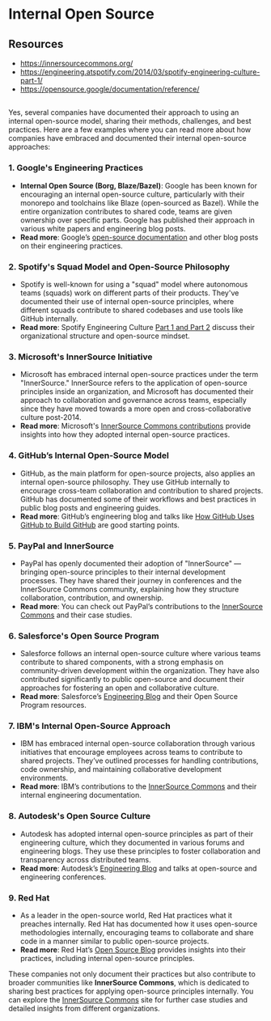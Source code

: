 # Internal Open Source

## Resources

* https://innersourcecommons.org/
* https://engineering.atspotify.com/2014/03/spotify-engineering-culture-part-1/
* https://opensource.google/documentation/reference/


##

Yes, several companies have documented their approach to using an internal open-source model, sharing their methods, challenges, and best practices. Here are a few examples where you can read more about how companies have embraced and documented their internal open-source approaches:

### 1. **Google's Engineering Practices**
   - **Internal Open Source (Borg, Blaze/Bazel)**: Google has been known for encouraging an internal open-source culture, particularly with their monorepo and toolchains like Blaze (open-sourced as Bazel). While the entire organization contributes to shared code, teams are given ownership over specific parts. Google has published their approach in various white papers and engineering blog posts.
   - **Read more**: Google’s [open-source documentation](https://opensource.google/documentation/reference/) and other blog posts on their engineering practices.

### 2. **Spotify's Squad Model and Open-Source Philosophy**
   - Spotify is well-known for using a "squad" model where autonomous teams (squads) work on different parts of their products. They've documented their use of internal open-source principles, where different squads contribute to shared codebases and use tools like GitHub internally.
   - **Read more**: Spotify Engineering Culture [Part 1 and Part 2](https://engineering.atspotify.com/2014/03/27/spotify-engineering-culture-part-1/) discuss their organizational structure and open-source mindset.

### 3. **Microsoft's InnerSource Initiative**
   - Microsoft has embraced internal open-source practices under the term "InnerSource." InnerSource refers to the application of open-source principles inside an organization, and Microsoft has documented their approach to collaboration and governance across teams, especially since they have moved towards a more open and cross-collaborative culture post-2014.
   - **Read more**: Microsoft's [InnerSource Commons contributions](https://innersourcecommons.org/) provide insights into how they adopted internal open-source practices.

### 4. **GitHub’s Internal Open-Source Model**
   - GitHub, as the main platform for open-source projects, also applies an internal open-source philosophy. They use GitHub internally to encourage cross-team collaboration and contribution to shared projects. GitHub has documented some of their workflows and best practices in public blog posts and engineering guides.
   - **Read more**: GitHub’s engineering blog and talks like [How GitHub Uses GitHub to Build GitHub](https://www.youtube.com/watch?v=Od_vBNVtKY4) are good starting points.

### 5. **PayPal and InnerSource**
   - PayPal has openly documented their adoption of "InnerSource" — bringing open-source principles to their internal development processes. They have shared their journey in conferences and the InnerSource Commons community, explaining how they structure collaboration, contribution, and ownership.
   - **Read more**: You can check out PayPal’s contributions to the [InnerSource Commons](https://innersourcecommons.org/) and their case studies.

### 6. **Salesforce's Open Source Program**
   - Salesforce follows an internal open-source culture where various teams contribute to shared components, with a strong emphasis on community-driven development within the organization. They have also contributed significantly to public open-source and document their approaches for fostering an open and collaborative culture.
   - **Read more**: Salesforce’s [Engineering Blog](https://engineering.salesforce.com/) and their Open Source Program resources.

### 7. **IBM's Internal Open-Source Approach**
   - IBM has embraced internal open-source collaboration through various initiatives that encourage employees across teams to contribute to shared projects. They’ve outlined processes for handling contributions, code ownership, and maintaining collaborative development environments.
   - **Read more**: IBM’s contributions to the [InnerSource Commons](https://innersourcecommons.org/) and their internal engineering documentation.

### 8. **Autodesk's Open Source Culture**
   - Autodesk has adopted internal open-source principles as part of their engineering culture, which they documented in various forums and engineering blogs. They use these principles to foster collaboration and transparency across distributed teams.
   - **Read more**: Autodesk’s [Engineering Blog](https://adsknews.autodesk.com/) and talks at open-source and engineering conferences.

### 9. **Red Hat**
   - As a leader in the open-source world, Red Hat practices what it preaches internally. Red Hat has documented how it uses open-source methodologies internally, encouraging teams to collaborate and share code in a manner similar to public open-source projects.
   - **Read more**: Red Hat’s [Open Source Blog](https://www.redhat.com/en/blog/tag/open-source) provides insights into their practices, including internal open-source principles.

These companies not only document their practices but also contribute to broader communities like **InnerSource Commons**, which is dedicated to sharing best practices for applying open-source principles internally. You can explore the [InnerSource Commons](https://innersourcecommons.org/) site for further case studies and detailed insights from different organizations.